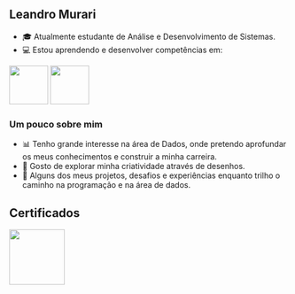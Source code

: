 ## Leandro Murari

- 🎓 Atualmente estudante de Análise e Desenvolvimento de Sistemas.
- 💻 Estou aprendendo e desenvolver competências em:

<div display =" "inline">
<img width = "70" height = "70" src="https://cdn.jsdelivr.net/gh/devicons/devicon@latest/icons/java/java-original-wordmark.svg" /> 
<img width = "70" height = "70" src="https://cdn.jsdelivr.net/gh/devicons/devicon@latest/icons/mysql/mysql-original-wordmark.svg" />
</div>

### Um pouco sobre mim

- 📊 Tenho grande interesse na área de Dados, onde pretendo aprofundar os meus conhecimentos e construir a minha carreira.
- 🎨 Gosto de explorar minha criatividade através de desenhos.
- 🚀 Alguns dos meus projetos, desafios e experiências enquanto trilho o caminho na programação e na área de dados.
  
## Certificados
<img width = "100" height = "100" src= "https://images.credly.com/size/110x110/images/5bdd6a39-3e03-4444-9510-ecff80c9ce79/image.png" />
</div>
